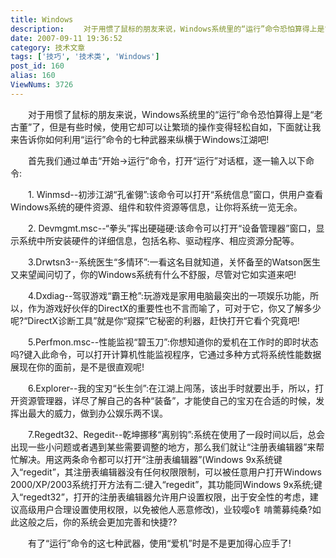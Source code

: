 ```yaml
---
title: Windows
description: 　　对于用惯了鼠标的朋友来说，Windows系统里的“运行”命令恐怕算得上是“老古董”了，但是有些时候，使用它却可以让繁琐的操作变得轻松自如，下面就让我来告诉你如何利用“运行”命令的七种武器来纵横于Windows江湖吧!　　首先我们通过单击“开始→运行”命令，打开“运行”对话框，逐一输入以下命令:　　1.Winmsd--初涉江湖“孔雀翎”:该命令可以打开“系统信息”窗口，供用户查看Windows系统的硬件资源、组件和软件资源等信息，让你将系统一览无余。.....................
date: 2007-09-11 19:36:52
category: 技术文章
tags: ['技巧', '技术类', 'Windows']
post_id: 160
alias: 160
ViewNums: 3726
---
```


　　对于用惯了鼠标的朋友来说，Windows系统里的&ldquo;运行&rdquo;命令恐怕算得上是&ldquo;老古董&rdquo;了，但是有些时候，使用它却可以让繁琐的操作变得轻松自如，下面就让我来告诉你如何利用&ldquo;运行&rdquo;命令的七种武器来纵横于Windows江湖吧!

　　首先我们通过单击&ldquo;开始&rarr;运行&rdquo;命令，打开&ldquo;运行&rdquo;对话框，逐一输入以下命令:

　　1. Winmsd--初涉江湖&ldquo;孔雀翎&rdquo;:该命令可以打开&ldquo;系统信息&rdquo;窗口，供用户查看Windows系统的硬件资源、组件和软件资源等信息，让你将系统一览无余。

　　2. Devmgmt.msc--&ldquo;拳头&rdquo;挥出硬碰硬:该命令可以打开&ldquo;设备管理器&rdquo;窗口，显示系统中所安装硬件的详细信息，包括名称、驱动程序、相应资源分配等。

　　3.Drwtsn3--系统医生&ldquo;多情环&rdquo;:一看这名目就知道，关怀备至的Watson医生又来望闻问切了，你的Windows系统有什么不舒服，尽管对它如实道来吧!

　　4.Dxdiag--驾驭游戏&ldquo;霸王枪&rdquo;:玩游戏是家用电脑最突出的一项娱乐功能，所以，作为游戏好伙伴的DirectX的重要性也不言而喻了，可对于它，你又了解多少呢?&ldquo;DirectX诊断工具&rdquo;就是你&ldquo;窥探&rdquo;它秘密的利器，赶快打开它看个究竟吧!

　　5.Perfmon.msc--性能监视&ldquo;碧玉刀&rdquo;:你想知道你的爱机在工作时的即时状态吗?键入此命令，可以打开计算机性能监视程序，它通过多种方式将系统性能数据展现在你的面前，是不是很直观呢!

　　6.Explorer--我的宝刃&ldquo;长生剑&rdquo;:在江湖上闯荡，该出手时就要出手，所以，打开资源管理器，详尽了解自己的各种&ldquo;装备&rdquo;，才能使自己的宝刃在合适的时候，发挥出最大的威力，做到办公娱乐两不误。

　　7.Regedt32、Regedit--乾坤挪移&ldquo;离别钩&rdquo;:系统在使用了一段时间以后，总会出现一些小问题或者遇到某些需要调整的地方，那么我们就让&ldquo;注册表编辑器&rdquo;来帮忙解决。用这两条命令都可以打开&ldquo;注册表编辑器&rdquo;(Windows 9x系统键入&ldquo;regedit&rdquo;，其注册表编辑器没有任何权限限制，可以被任意用户打开Windows 2000/XP/2003系统打开方法有二:键入&ldquo;regedit&rdquo;，其功能同Windows 9x系统;键入&ldquo;regedt32&rdquo;，打开的注册表编辑器允许用户设置权限，出于安全性的考虑，建议高级用户合理设置使用权限，以免被他人恶意修改)，业较嘤&omicron;钅啃薷募纯桑?如此这般之后，你的系统会更加完善和快捷??

　　有了&ldquo;运行&rdquo;命令的这七种武器，使用&ldquo;爱机&rdquo;时是不是更加得心应手了!

